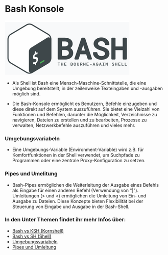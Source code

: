# Bash Konsole

![Bash Logo](Images/Bash.png)

- Als Shell ist Bash eine Mensch-Maschine-Schnittstelle, die eine Umgebung bereitstellt, in der zeilenweise Texteingaben und -ausgaben möglich sind.

- Die Bash-Konsole ermöglicht es Benutzern, Befehle einzugeben und diese direkt auf dem System auszuführen. Sie bietet eine Vielzahl von Funktionen und Befehlen, darunter die Möglichkeit, Verzeichnisse zu navigieren, Dateien zu erstellen und zu bearbeiten, Prozesse zu verwalten, Netzwerkbefehle auszuführen und vieles mehr.

### Umgebungsvariabeln

- Eine Umgebungs-Variable (Environment-Variable) wird z.B. für Komfortfunktionen in der Shell verwendet, um Suchpfade zu Programmen oder eine zentrale Proxy-Konfiguration zu setzen.

### Pipes und Umelitung 

- Bash-Pipes ermöglichen die Weiterleitung der Ausgabe eines Befehls als Eingabe für einen anderen Befehl (Verwendung von "|"). Umleitungen (> und <) ermöglichen die Umleitung von Ein- und Ausgabe zu Dateien. Diese Konzepte bieten Flexibilität bei der Steuerung von Eingabe und Ausgabe in der Bash-Shell.

### In den Unter Themen findet ihr mehr Infos über: 
 
* [Bash vs KSH (Kornshell)]()
* [Bash vs SH (Shell)]()
* [Umgebungsvariabeln]()
* [Pipes und Umleitung]()
